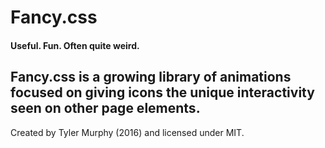 # Fancy.css

#### Useful. Fun. Often quite weird.

Fancy.css is a growing library of animations focused on giving icons the unique interactivity seen on other page elements.
---

Created by Tyler Murphy (2016) and licensed under MIT.
